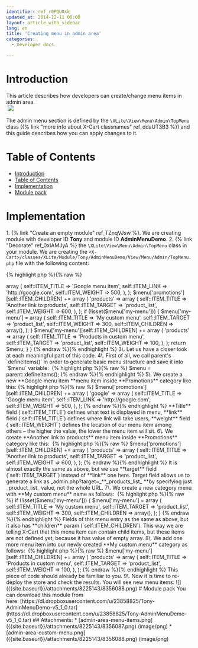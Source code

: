 ```yaml
---
identifier: ref_r0PQU0xk
updated_at: 2014-12-11 00:00
layout: article_with_sidebar
lang: en
title: 'Creating menu in admin area'
categories:
  - Developer docs

---
```



# Introduction

This article describes how developers can create/change menu items in admin area.  
 ![]({{site.baseurl}}/attachments/8225143/8356087.png)

The admin menu section is defined by the `\XLite\View\Menu\Admin\TopMenu` class ({% link "more info about X-Cart classnames" ref_ddaUT3B3 %}) and this guide describes how you can apply changes to it.

# Table of Contents

*   [Introduction](#introduction)
*   [Table of Contents](#table-of-contents)
*   [Implementation](#implementation)
*   [Module pack](#module-pack)

# Implementation

1\.  {% link "Create an empty module" ref_TZnqVJsw %}. We are creating module with developer ID **Tony** and module ID **AdminMenuDemo**.
2\.  {% link "Decorate" ref_0xIAMJyA %} the `\XLite\View\Menu\Admin\TopMenu` class in your module. We are creating the `<X-Cart>/classes/XLite/Module/Tony/AdminMenuDemo/View/Menu/Admin/TopMenu.php` file with the following content:

{% highlight php %}{% raw %}
<?php
// vim: set ts=4 sw=4 sts=4 et:

namespace XLite\Module\Tony\AdminMenuDemo\View\Menu\Admin;

abstract class TopMenu extends \XLite\View\Menu\Admin\TopMenu implements \XLite\Base\IDecorator
{
	protected function defineItems() 
	{
		$menu = parent::defineItems();

		$menu['promotions'][self::ITEM_CHILDREN] += array (
			'google' => array (
			    self::ITEM_TITLE	=> 'Google menu item',
                self::ITEM_LINK   	=> 'http://google.com',
                self::ITEM_WEIGHT   => 500,
                ),
			);

		$menu['promotions'][self::ITEM_CHILDREN] += array (
			'products' => array (
			    self::ITEM_TITLE	=> 'Another link to products',
                self::ITEM_TARGET   => 'product_list',
                self::ITEM_WEIGHT   => 600,
            	),
			);

		if (!isset($menu['my-menu'])) {
			$menu['my-menu'] = array (
				self::ITEM_TITLE 	=> 'My custom menu',
				self::ITEM_TARGET 	=> 'product_list',
				self::ITEM_WEIGHT 	=> 300,
				self::ITEM_CHILDREN => array(),
			);
		}

		$menu['my-menu'][self::ITEM_CHILDREN] += array (
			'products' => array (
				self::ITEM_TITLE 	=> 'Products in custom menu',
				self::ITEM_TARGET 	=> 'product_list',
				self::ITEM_WEIGHT 	=> 100,
				),
			);

		return $menu;
	}
}
{% endraw %}{% endhighlight %}
3\.  Let us have a closer look at each meaningful part of this code.
4\.  First of all, we call parent's `defineItems()` in order to generate basic menu structure and save it into `$menu` variable: 

{% highlight php %}{% raw %}
$menu = parent::defineItems();
{% endraw %}{% endhighlight %}
5\.  We create a new **Google menu item **menu item inside **Promotions** category like this:

{% highlight php %}{% raw %}
		$menu['promotions'][self::ITEM_CHILDREN] += array (
			'google' => array (
			    self::ITEM_TITLE	=> 'Google menu item',
                self::ITEM_LINK   	=> 'http://google.com',
                self::ITEM_WEIGHT   => 500,
                ),
			);
{% endraw %}{% endhighlight %}

**Title** field (`self::ITEM_TITLE`) defines what text is displayed in menu, **link** field (`self::ITEM_TITLE`) defines where link will take users, **weight** field (`self::ITEM_WEIGHT`) defines the location of our menu item among others – the higher the value, the lower the menu item will sit.

6\.  We create **Another link to products** menu item inside **Promotions** category like this: 

{% highlight php %}{% raw %}
		$menu['promotions'][self::ITEM_CHILDREN] += array (
			'products' => array (
			    self::ITEM_TITLE	=> 'Another link to products',
                self::ITEM_TARGET   => 'product_list',
                self::ITEM_WEIGHT   => 600,
            	),
			);
{% endraw %}{% endhighlight %}

It is almost exactly the same as above, but we use **target** field (`self::ITEM_TARGET`) instead of **link** one here. Target field allows us to generate a link as _admin.php?target=_**_products_list_ **by specifying just _product_list_ value, not the whole URL.

7\.  We create a new category menu with **My custom menu** name as follows: 

{% highlight php %}{% raw %}
		if (!isset($menu['my-menu'])) {
			$menu['my-menu'] = array (
				self::ITEM_TITLE 	=> 'My custom menu',
				self::ITEM_TARGET 	=> 'product_list',
				self::ITEM_WEIGHT 	=> 300,
				self::ITEM_CHILDREN => array(),
			);
		}
{% endraw %}{% endhighlight %}

Fields of this menu entry as the same as above, but it also has **children** param (`self::ITEM_CHILDREN`). This way we are telling X-Cart that this menu item can contain child items, but these items are not defined yet, because it has value of empty array.

8\.  We add one more menu item into our newly created **My custom menu** category as follows: 

{% highlight php %}{% raw %}
		$menu['my-menu'][self::ITEM_CHILDREN] += array (
			'products' => array (
				self::ITEM_TITLE 	=> 'Products in custom menu',
				self::ITEM_TARGET 	=> 'product_list',
				self::ITEM_WEIGHT 	=> 100,
				),
			);
{% endraw %}{% endhighlight %}

This piece of code should already be familiar to you.

9\.  Now it is time to re-deploy the store and check the results. You will see new menu items:  
    ![]({{site.baseurl}}/attachments/8225143/8356088.png)

# Module pack

You can download this module from here: [https://dl.dropboxusercontent.com/u/23858825/Tony-AdminMenuDemo-v5_1_0.tar](https://dl.dropboxusercontent.com/u/23858825/Tony-AdminMenuDemo-v5_1_0.tar)

## Attachments:

* [admin-area-menu-items.png]({{site.baseurl}}/attachments/8225143/8356087.png) (image/png)  
* [admin-area-custom-menu.png]({{site.baseurl}}/attachments/8225143/8356088.png) (image/png)
